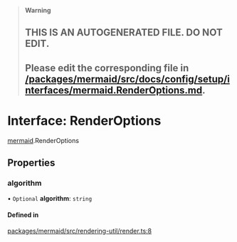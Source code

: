 > **Warning**
>
> ## THIS IS AN AUTOGENERATED FILE. DO NOT EDIT.
>
> ## Please edit the corresponding file in [/packages/mermaid/src/docs/config/setup/interfaces/mermaid.RenderOptions.md](../../../../packages/mermaid/src/docs/config/setup/interfaces/mermaid.RenderOptions.md).

# Interface: RenderOptions

[mermaid](../modules/mermaid.md).RenderOptions

## Properties

### algorithm

• `Optional` **algorithm**: `string`

#### Defined in

[packages/mermaid/src/rendering-util/render.ts:8](https://github.com/mermaid-js/mermaid/blob/master/packages/mermaid/src/rendering-util/render.ts#L8)
